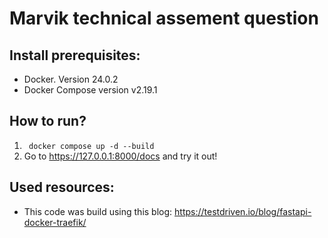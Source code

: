 # Marvik technical assement question

## Install prerequisites:
- Docker. Version 24.0.2
- Docker Compose version v2.19.1

## How to run?
1. ` docker compose up -d --build`
2. Go to https://127.0.0.1:8000/docs and try it out!

## Used resources:
- This code was build using this blog: https://testdriven.io/blog/fastapi-docker-traefik/ 
